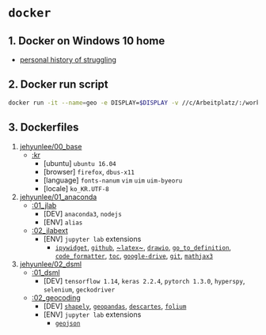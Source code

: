 # `docker` 

## 1. Docker on Windows 10 home
* [personal history of struggling](https://github.com/jehyunlee/docker/blob/master/Win10Home/text.md)

## 2. Docker run script
```bash
docker run -it --name=geo -e DISPLAY=$DISPLAY -v //c/Arbeitplatz/:/workplace -p 8888:8888 --shm-size 2g jehyunlee/02dsml:basic_geo
```

## 3. Dockerfiles
01. [jehyunlee/00_base](https://github.com/jehyunlee/docker/blob/master/00_base)  
    * [:kr](https://github.com/jehyunlee/docker/blob/master/00_base/kr/Dockerfile)
      * [ubuntu] `ubuntu 16.04`
      * [browser] `firefox`, `dbus-x11` 
      * [language] `fonts-nanum` `vim` `uim` `uim-byeoru`
      * [locale] `ko_KR.UTF-8`
02. [jehyunlee/01_anaconda](https://github.com/jehyunlee/docker/blob/master/01_anaconda)  
    * [:01_jlab](https://github.com/jehyunlee/docker/blob/master/01_anaconda/01_jlab/Dockerfile)
      * [DEV] `anaconda3`, `nodejs`
      * [ENV] `alias`
    * [:02_jlabext](https://github.com/jehyunlee/docker/blob/master/01_anaconda/02_jlabext/Dockerfile)
      * [ENV] `jupyter lab` extensions
        - [`ipywidget`](https://ipywidgets.readthedocs.io/en/latest/), [`github`](https://github.com/jupyterlab/jupyterlab-github), [~`latex`~](https://github.com/jupyterlab/jupyterlab-latex), [`drawio`](https://github.com/QuantStack/jupyterlab-drawio), [`go_to_definition`](https://github.com/krassowski/jupyterlab-go-to-definition), [`code_formatter`](https://github.com/ryantam626/jupyterlab_code_formatter), [`toc`](https://github.com/jupyterlab/jupyterlab-toc), [`google-drive`](https://github.com/jupyterlab/jupyterlab-google-drive), [`git`](https://github.com/jupyterlab/jupyterlab-git), [`mathjax3`](https://math.meta.stackexchange.com/questions/5020/mathjax-basic-tutorial-and-quick-reference)
03. [jehyunlee/02_dsml](https://github.com/jehyunlee/docker/blob/master/02_dsml)  
    * [:01_dsml](https://github.com/jehyunlee/docker/blob/master/02_dsml/01_dsml/Dockerfile)
      * [DEV] `tensorflow 1.14`, `keras 2.2.4`, `pytorch 1.3.0`, `hyperspy`, `selenium`, `geckodriver`
    * [:02_geocoding](https://github.com/jehyunlee/docker/blob/master/02_dsml/02_geocoding/Dockerfile)
      * [DEV] [`shapely`](https://shapely.readthedocs.io/en/stable/manual.html), [`geopandas`](https://datascienceschool.net/view-notebook/ef921dc25e01437b9b5c532ba3b89b02/), [`descartes`](https://pypi.org/project/descartes/), [`folium`](https://github.com/python-visualization/folium) 
      * [ENV] `jupyter lab` extensions
        - [`geojson`](https://www.npmjs.com/package/@jupyterlab/geojson-extension)
        
